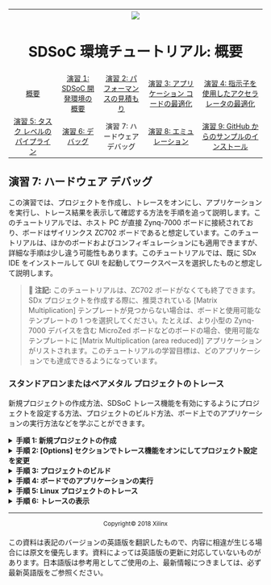 ﻿<table style="width:100%">
  <tr>
    <th width="100%" colspan="6"><img src="https://www.xilinx.com/content/dam/xilinx/imgs/press/media-kits/corporate/xilinx-logo.png" width="30%"/><h1>SDSoC 環境チュートリアル: 概要</h1>
</th>
  </tr>
  <tr>
    <td align="center"><a href="README.md">概要</a></td>
    <td align="center"><a href="lab-1-introduction-to-the-sdsoc-development-environment.md">演習 1: SDSoC 開発環境の概要</a></td>
    <td align="center"><a href="lab-2-performance-estimation.md">演習 2: パフォーマンスの見積もり</a></td>
    <td align="center"><a href="lab-3-optimize-the-application-code.md">演習 3: アプリケーション コードの最適化</a></td>
    <td align="center"><a href="lab-4-optimize-the-accelerator-using-directives.md">演習 4: 指示子を使用したアクセラレータの最適化</a></td>
  </tr>
  <tr>
    <td align="center"><a href="lab-5-task-level-pipelining.md">演習 5: タスク レベルのパイプライン</a></td>
    <td align="center"><a href="lab-6-debug.md">演習 6: デバッグ</a></td>
    <td align="center">演習 7: ハードウェア デバッグ</td>
    <td align="center"><a href="lab-8-emulation.md">演習 8: エミュレーション</a></td>
    <td align="center"><a href="lab-9-installing-applications-from-github.md">演習 9: GitHub からのサンプルのインストール</a></td>
</table>

## 演習 7: ハードウェア デバッグ  

この演習では、プロジェクトを作成し、トレースをオンにし、アプリケーションを実行し、トレース結果を表示して確認する方法を手順を追って説明します。このチュートリアルでは、ホスト PC が直接 Zynq-7000 ボードに接続されており、ボードはザイリンクス ZC702 ボードであると想定しています。このチュートリアルは、ほかのボードおよびコンフィギュレーションにも適用できますが、詳細な手順は少し違う可能性もあります。このチュートリアルでは、既に SDx IDE をインストールして GUI を起動してワークスペースを選択したものと想定して説明します。  
   

>**:pushpin: 注記:**  このチュートリアルは、ZC702 ボードがなくても終了できます。SDx プロジェクトを作成する際に、推奨されている [Matrix Multiplication] テンプレートが見つからない場合は、ボードと使用可能なテンプレートの 1 つを選択してください。たとえば、より小型の Zynq-7000 デバイスを含む MicroZed ボードなどのボードの場合、使用可能なテンプレートに [Matrix Multiplication (area reduced)] アプリケーションがリストされます。このチュートリアルの学習目標は、どのアプリケーションでも達成できるようになっています。  

### スタンドアロンまたはベアメタル プロジェクトのトレース  

新規プロジェクトの作成方法、SDSoC トレース機能を有効にするようにプロジェクトを設定する方法、プロジェクトのビルド方法、ボード上でのアプリケーションの実行方法などを学ぶことができます。  
  

<details>
<summary><strong>手順 1: 新規プロジェクトの作成</strong></summary>  

1. [File] → [New] → [SDx Project] をクリックします。  
2. [Project Type] ページでは、デフォルトで [Application Project] がオンになっています。[Next] をクリックします。   
3. Create a New SDx Project ページで、[Project name] に `mmult_trace` と入力し、[Next] をクリックします。  
4. [Platform] ページで [zc702] を選択し、[Next] をクリックします。  

   >**:pushpin: 注記:**  ZC702 ボード以外を使用している場合は、適切なプラットフォームを選択します。  

5. [System Configuration] に [Standalone OS] を選択します。  
6. [Available Templates] で [Matrix Multiplication Data Size] を選択し、[Finish] をクリックします。  
7. [Project Explorer] ビューで矢印アイコンをクリックしてさまざまなフォルダーを展開表示し、`mmult.cpp` ファイルを開きます。

   ![](./images/ucg1517375658989.png)  

8. テスト シンボル NUM_TESTS の数値を 256 から 10 に変更し、ファイルを保存して閉じます。  

   ![](./images/yqo1517375659050.png)  

9. [SDx Project Settings] ([mmult_trace] タブ) の [Hardware Functions] セクションで mmult_accel がハードウェアにインプリメントされるようマークされていることを確認します。  

   ![](./images/kyx1527817305731.png)  

</details>

<details>
<summary><strong>手順 2: [Options] セクションでトレース機能をオンにしてプロジェクト設定を変更</strong></summary>  

[Project Settings] ウィンドウで [Enable event tracing] をオンにします。   

![](./images/ajn1527822739300.png)  

</details>

<details>
<summary><strong>手順 3: プロジェクトのビルド</strong></summary>

[Build] ボタンをクリックし、プロジェクトをビルドします。これには多少時間がかかります。  

Vivado HLS ですべてのハードウェア関数がインプリメントされ、Vivado IP インテグレーター デザインが作成されると、コンソールに `Inserted # hardware monitor cores` というメッセージが表示されます。このメッセージは、デザインでトレース機能がイネーブルになったことと、自動挿入されたハードウェア モニター コアの数を示します。  

![](./images/ggi1517375659006.png)  

</details>

<details>
<summary><strong>手順 4: ボードでのアプリケーションの実行</strong></summary>  

  1. ビルドが終了したら、[Project Explorer] ビューでプロジェクトを右クリックし、[Run As] → [Trace Application (SDx Application Debugger)] をクリックします。  

     >**:pushpin: 注記:**  [Debug As] をオンにするとブレークポイントが有効になるので、オンにしないようにしてください。プログラムの実行がブレークポイントで停止すると、ソフトウェアは停止しますが、ハードウェアとタイムスタンプに使用されるトレース タイマーは実行し続けるので、タイミングが正確なものになりません。  

     [Trace Application (SDx Application Debugger)] をクリックすると、ボードにビットストリームおよびアプリケーション ELF がダウンロードされ、アプリケーションが開始されて、トレース データの収集が開始されてアプリケーションが終了するまで収集されます。アプリケーションが終了するかトレース データの収集中にエラーが発生すると、収集されたデータが表示されます。  

     >**:pushpin: 注記:**  トレース データが正しく収集されるためには、アプリケーションが正常に終了する必要があります。ハードウェアまたはソフトウェアが停止したり、Linux カーネルがクラッシュするなど、アプリケーションが正常に終了しなかった場合、トレース データが正しく収集されない可能性があります。  

     ![](./images/gop1527872256475.png)  

  2. アプリケーションが終了すると、すべてのトレース データが収集され、表示されます。イベントのテキスト リスト (下の図で黄色で囲まれたエリア) とイベント タイムライン (下の図で紫色で囲まれたエリア) の 2 つのエリアがあります。これらのエリアは、同じ情報を示します。テキスト リストには、イベントが時間の降順に表示されます。イベント タイムラインは、デザインの各トレース ポイント (トレースされたモニター コアまたはソフトウェアの領域) が複数の軸で表示されます。   

     ![](./images/soh1517375659013.png)  

     アプリケーションの 10 回の反復が繰り返されたイベント グループとして示されているのがわかります。オレンジのイベントはソフトウェア イベント、緑のイベントはアクセラレータ イベント、青のイベントはデータ転送イベントです。別の色で指定されたトランザクションは、[Show Legend] アイコンをクリックしても確認できます。

     ![](./images/spy1527872720388.png)  

     次のような [State Transition Visualizer] ダイアログ ボックスが開きます。

     ![](./images/lvb1527872988341.png)  

  3. イベント タイムラインのトレース ポイントの名前に省略記号 (...) が付いている場合、名前が表示されているグレーのエリアとタイムラインが表示されている白のエリアの境界 (適切な位置にカーソルを置くと境界線が赤色に変わる) をクリックして右にドラッグすると、名前のエリアを広げることができます。  

     ![](./images/bti1517375659015.png)    

  4. イベントのいずれかにカーソルを置くと、ツール ヒントに各トレースの詳細情報が表示されます。次の図に、最初のアクセラレータ イベントを示します。このイベントは、Vivado HLS でハードウェアにインプリメントするよう選択した `mmult_accel` 関数の開始/停止に対応します。開始時間は 0.002122960 秒 (2,122 ns) で、停止時間は 0.003850640 秒 (3,850 ns) です。イベントの期間 (この場合はアクセラレータの実行時間) は 0.001727680 秒 (1,727 ns) です。   

     ![](./images/opc1517375349421.png)  

</details>

<details>
<summary><strong>手順 5: Linux プロジェクトのトレース</strong></summary>  

新規プロジェクトの作成方法、SDx トレース機能を有効にするようにプロジェクトを設定する方法、プロジェクトのビルド方法、ボード上でのアプリケーションの実行方法、トレース データの確認方法などを学ぶことができます。  

  1. 新しいプロジェクトを作成します。  
     1. [File] → [New] → [SDx Project] をクリックします。  
     2. [Project Type] ページでは、デフォルトで [Application Project] がオンになっています。[Next] をクリックします。  
     3. New Project ウィザードで、[Project name] に `mmult_linux_trace` と入力し、[Next] をクリックします。  
     4. ハードウェア プラットフォームに [zc702] を選択します。[Next] をクリックします。  
     5. [System Configuration] に [Linux] を選択します。  
     6. [Next] をクリックします。  
     7. [Available Templates] で [Matrix Multiplication Data Size] を選択し、[Finish] をクリックします。  
     8. [Project Explorer] ビューで矢印アイコンをクリックしてさまざまなフォルダーを展開表示し、src フォルダーの下の `mmult.cpp` ファイルを開きます。  

        ![](./images/rwl1527873638755.png)      

     9. テスト シンボル NUM_TESTS の数値を **256** から 10 に変更し、ファイルを保存して閉じます。  

        ![](./images/njs1517375659074.png)    

     10. [SDx Project Settings] ([mmult_linux_trace] タブ) の [Hardware Functions] セクションで mmult_accel がハードウェアにインプリメントされるようマークされていることを確認します。  

  2. プロジェクト設定を変更し、SDx IDE でトレース機能をイネーブルにします。  
     [SDx Project Settings] の [Options] セクションの [Enable event tracing] をオンにします。  

  3. プロジェクトをビルドします。  
     [Build] ボタンをクリックし、プロジェクトをビルドします。これには多少時間がかかります。  

     Vivado HLS ですべてのハードウェア関数がインプリメントされ、Vivado IP インテグレーター デザインが作成されると、コンソールに `Inserted # hardware monitor cores` というメッセージが表示されます。このメッセージは、デザインでトレース機能がイネーブルになったことと、自動挿入されたハードウェア モニター コアの数を示します。    

     ![](./images/wpr1504035138111.png)    

     ![](./images/oze1513095574595.png)  

  4. ボード上でアプリケーションを実行します。  
     1. ビルドが完了したら、sd_card ディレクトリのファイルを SD カードにコピーし、SD カードをボードの SD カード ソケットに挿入します。  
     2. イーサネット ケーブルをボードに接続します (ネットワークに接続するか、PC に直接接続)。  
     3. USB/UART ポートを PC に接続し、[SDx Terminal] タブで + ボタンをクリックしてシリアル コンソールを開きます。  
     4. USB/JTAG ポートを PC に接続し、ボード上で Linux を起動します。  
     5. [SDx Terminal] ログから ZC702 ボードの IP アドレスを確認します。

        ![](./images/kln1517375658985.png)  

  6. [Linux を使用したパフォーマンス見積もりの使用](lab-2-performance-estimation.md) の方法に従って [Project Explorer] ビューで Linux TCF エージェントを設定します。  

  7. [Project Explorer] ビューでプロジェクトを右クリックし、[Run As] → [Trace Application (SDx Application Debugger)] をクリックします。  

     >**:pushpin: 注記:**  [Debug As] をオンにするとブレークポイントが有効になるので、オンにしないようにしてください。プログラムの実行がブレークポイントで停止すると、ソフトウェアは停止しますが、ハードウェアとタイムスタンプに使用されるトレース タイマーは実行し続けるので、タイミングが正確なものになりません。  

     [Trace Application (SDx Application Debugger)] をクリックすると、イーサネット TCF エージェント接続を介して ELF ファイルがダウンロードされ、アプリケーションが開始して、トレース データの収集が開始されてアプリケーションが終了するまで収集されます。アプリケーションが終了するかトレース データの収集中にエラーが発生すると、収集されたデータが表示されます。  

     >**:pushpin: 注記:**  トレース データが正しく収集されるためには、アプリケーションが正常に終了する必要があります。ハードウェアまたはソフトウェアが停止したり、Linux カーネルがクラッシュするなど、アプリケーションが正常に終了しなかった場合、トレース データが正しく収集されない可能性があります。  

  5. トレース データを確認します。アプリケーションが終了すると、すべてのトレース データが収集され、表示されます。

</details>

<details>
<summary><strong>手順 6: トレースの表示</strong></summary>

  1. アプリケーションを実行してトレース データを収集すると、トレースのアーカイブが作成され、プロジェクトのビルド ディレクトリ `<build_config>/_sds/trace` に保存されます。  
  2. このトレース アーカイブを開くには、右クリックして [Import and Open AXI Trace] をクリックします。  
     `_sds/trace` フォルダーには、`metadata` および `sdsoc_trace.tcl` も含まれます。これらのファイルはビルド中に生成され、トレース データを抽出し、トレース可視化アーカイブを作成するために使用されます。これらのファイルを削除または変更すると、トレース データを収集できなくなり、クリーンアップおよびビルドを実行して再生成する必要があります。  
</details>


<hr/>
<p align="center"><sup>Copyright&copy; 2018 Xilinx</sup></p>

この資料は表記のバージョンの英語版を翻訳したもので、内容に相違が生じる場合には原文を優先します。資料によっては英語版の更新に対応していないものがあります。日本語版は参考用としてご使用の上、最新情報につきましては、必ず最新英語版をご参照ください。